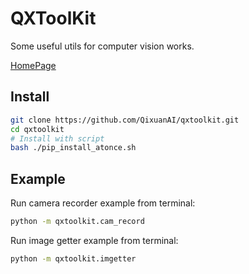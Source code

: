 # QXToolKit
Some useful utils for computer vision works.

[HomePage](https://github.com/QixuanAI/qxtoolkit)

## Install

```bash
git clone https://github.com/QixuanAI/qxtoolkit.git
cd qxtoolkit
# Install with script
bash ./pip_install_atonce.sh
```

## Example

Run camera recorder example from terminal:
```bash
python -m qxtoolkit.cam_record
```

Run image getter example from terminal:
```bash
python -m qxtoolkit.imgetter
```
